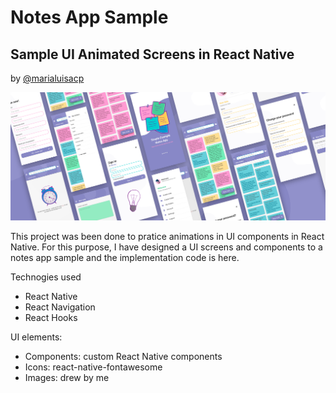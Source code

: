 # Notes App Sample
## Sample UI Animated Screens in React Native

by [@marialuisacp](https://github.com/marialuisacp)

![Image of presentation project](./docs/cover.png)

This project was been done to pratice animations in UI components in React Native. For this purpose, I have designed a UI screens and components to a notes app sample and the implementation code is here.

Technogies used
* React Native
* React Navigation
* React Hooks

UI elements:
* Components: custom React Native components
* Icons: react-native-fontawesome
* Images: drew by me
